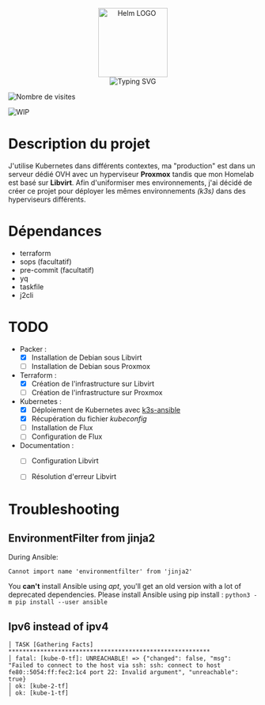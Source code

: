<p align="center">
    <img src="https://avatars.githubusercontent.com/u/82603435?v=4" width="140px" alt="Helm LOGO"/>
    <br>
    <img src="http://readme-typing-svg.herokuapp.com?font=Fira+Code&pause=1000&center=true&width=435&lines=GitOps;D%C3%A9ploiement+Automatis%C3%A9+de+mon+Lab;Terraform%2C+k3s%2C+Packer" alt="Typing SVG" />
</p>

![Nombre de visites](https://visitor-badge.deta.dev/badge?page_id=qjoly.gitops)

![WIP](http://www.msibm.edu.in/wp-content/uploads/2023/01/4164008-middle.png)

# Description du projet

J'utilise Kubernetes dans différents contextes, ma "production" est dans un serveur dédié OVH avec un hyperviseur **Proxmox** tandis que mon Homelab est basé sur **Libvirt**. Afin d'uniformiser mes environnements, j'ai décidé de créer ce projet pour déployer les mêmes environnements *(k3s)* dans des hyperviseurs différents.

# Dépendances
- terraform
- sops (facultatif)
- pre-commit (facultatif)
- yq 
- taskfile
- j2cli

# TODO

- Packer : 
    - [x] Installation de Debian sous Libvirt
    - [ ] Installation de Debian sous Proxmox
- Terraform :
    - [x] Création de l'infrastructure sur Libvirt
    - [ ] Création de l'infrastructure sur Proxmox
- Kubernetes :
    - [x] Déploiement de Kubernetes avec [k3s-ansible](https://github.com/k3s-io/k3s-ansible)
    - [x] Récupération du fichier *kubeconfig*
    - [ ] Installation de Flux
    - [ ] Configuration de Flux
- Documentation : 
    - [ ] Configuration Libvirt
    - [ ] Résolution d'erreur Libvirt
    

# Troubleshooting

## EnvironmentFilter from jinja2
During Ansible:
```
Cannot import name 'environmentfilter' from 'jinja2'
```
You **can't** install Ansible using *apt*, you'll get an old version with a lot of deprecated dependencies. Please install Ansible using pip install : 
`python3 -m pip install --user ansible`


## Ipv6 instead of ipv4
```
│ TASK [Gathering Facts] *********************************************************
│ fatal: [kube-0-tf]: UNREACHABLE! => {"changed": false, "msg": "Failed to connect to the host via ssh: ssh: connect to host fe80::5054:ff:fec2:1c4 port 22: Invalid argument", "unreachable": true}
│ ok: [kube-2-tf]
│ ok: [kube-1-tf]
```
